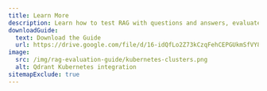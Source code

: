 ```yaml
---
title: Learn More
description: Learn how to test RAG with questions and answers, evaluate RAG pipelines with custom datasets, and visually deconstruct response generation by reading the guide.
downloadGuide:
  text: Download the Guide
  url: https://drive.google.com/file/d/16-idQfLo2Z73kCzqFehCEPGUkmSfVY8f/view
image:
  src: /img/rag-evaluation-guide/kubernetes-clusters.png
  alt: Qdrant Kubernetes integration
sitemapExclude: true
---
```



